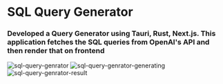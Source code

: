 # SQL Query Generator

### Developed a Query Generator using Tauri, Rust, Next.js. This application fetches the SQL queries from OpenAI's API and then render that on frontend

![sql-query-genrator](https://github.com/hadihaider055/SQL-Query-Genrator/assets/84828930/f7d39214-d6a4-4956-bfc5-62f26a8e080f)
![sql-query-genrator-generating](https://github.com/hadihaider055/SQL-Query-Genrator/assets/84828930/9fc645a4-96f2-4e44-ad22-913d9e396bf3)
![sql-query-genrator-result](https://github.com/hadihaider055/SQL-Query-Genrator/assets/84828930/12754eb8-244a-4733-9ff9-d9c434b06076)

